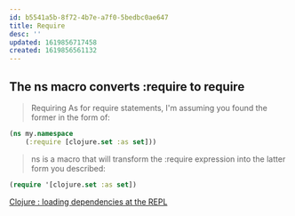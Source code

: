 ```yaml
---
id: b5541a5b-8f72-4b7e-a7f0-5bedbc0ae647
title: Require
desc: ''
updated: 1619856717458
created: 1619856561132
---
```


## The ns macro converts :require to require

> Requiring
> As for require statements, I'm assuming you found the former in the form of:

```clojure
(ns my.namespace
    (:require [clojure.set :as set]))

```

> ns is a macro that will transform the :require expression into the latter form you described:

```clojure
(require '[clojure.set :as set])
```

[Clojure : loading dependencies at the REPL](https://stackoverflow.com/questions/9810841/clojure-loading-dependencies-at-the-repl)